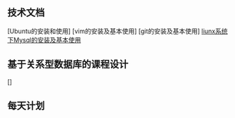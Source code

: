 ## 技术文档
[Ubuntu的安装和使用]
[vim的安装及基本使用]
[git的安装及基本使用]
[liunx系统下Mysql的安装及基本使用](skill/mysql-doc.md)

## 基于关系型数据库的课程设计
[]

## 每天计划
